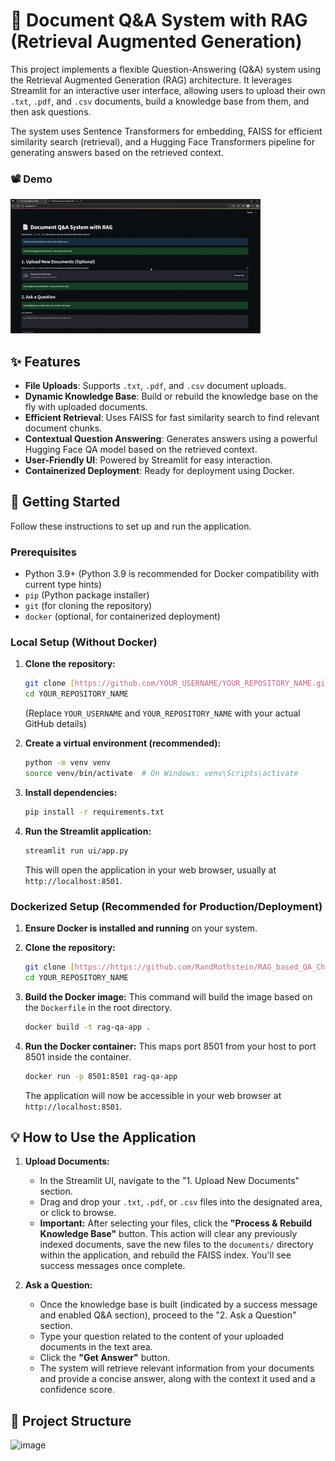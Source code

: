 # 📄 Document Q&A System with RAG (Retrieval Augmented Generation)

This project implements a flexible Question-Answering (Q&A) system using the Retrieval Augmented Generation (RAG) architecture. It leverages Streamlit for an interactive user interface, allowing users to upload their own `.txt`, `.pdf`, and `.csv` documents, build a knowledge base from them, and then ask questions.

The system uses Sentence Transformers for embedding, FAISS for efficient similarity search (retrieval), and a Hugging Face Transformers pipeline for generating answers based on the retrieved context.

### 📽 Demo
![Demo](recordings/Demo.gif)


## ✨ Features

* **File Uploads**: Supports `.txt`, `.pdf`, and `.csv` document uploads.
* **Dynamic Knowledge Base**: Build or rebuild the knowledge base on the fly with uploaded documents.
* **Efficient Retrieval**: Uses FAISS for fast similarity search to find relevant document chunks.
* **Contextual Question Answering**: Generates answers using a powerful Hugging Face QA model based on the retrieved context.
* **User-Friendly UI**: Powered by Streamlit for easy interaction.
* **Containerized Deployment**: Ready for deployment using Docker.

## 🚀 Getting Started

Follow these instructions to set up and run the application.

### Prerequisites

* Python 3.9+ (Python 3.9 is recommended for Docker compatibility with current type hints)
* `pip` (Python package installer)
* `git` (for cloning the repository)
* `docker` (optional, for containerized deployment)

### Local Setup (Without Docker)

1.  **Clone the repository:**
    ```bash
    git clone [https://github.com/YOUR_USERNAME/YOUR_REPOSITORY_NAME.git](https://github.com/YOUR_USERNAME/YOUR_REPOSITORY_NAME.git)
    cd YOUR_REPOSITORY_NAME
    ```
    (Replace `YOUR_USERNAME` and `YOUR_REPOSITORY_NAME` with your actual GitHub details)

2.  **Create a virtual environment (recommended):**
    ```bash
    python -m venv venv
    source venv/bin/activate  # On Windows: venv\Scripts\activate
    ```

3.  **Install dependencies:**
    ```bash
    pip install -r requirements.txt
    ```

4.  **Run the Streamlit application:**
    ```bash
    streamlit run ui/app.py
    ```
    This will open the application in your web browser, usually at `http://localhost:8501`.

### Dockerized Setup (Recommended for Production/Deployment)

1.  **Ensure Docker is installed and running** on your system.

2.  **Clone the repository:**
    ```bash
    git clone [https://https://github.com/RandRothstein/RAG_based_QA_Chat_Bot_LLM.git](https://github.com/YOUR_USERNAME/YOUR_REPOSITORY_NAME.git)
    cd YOUR_REPOSITORY_NAME
    ```

3.  **Build the Docker image:**
    This command will build the image based on the `Dockerfile` in the root directory.
    ```bash
    docker build -t rag-qa-app .
    ```

4.  **Run the Docker container:**
    This maps port 8501 from your host to port 8501 inside the container.
    ```bash
    docker run -p 8501:8501 rag-qa-app
    ```
    The application will now be accessible in your web browser at `http://localhost:8501`.

## 💡 How to Use the Application

1.  **Upload Documents:**
    * In the Streamlit UI, navigate to the "1. Upload New Documents" section.
    * Drag and drop your `.txt`, `.pdf`, or `.csv` files into the designated area, or click to browse.
    * **Important:** After selecting your files, click the **"Process & Rebuild Knowledge Base"** button. This action will clear any previously indexed documents, save the new files to the `documents/` directory within the application, and rebuild the FAISS index. You'll see success messages once complete.

2.  **Ask a Question:**
    * Once the knowledge base is built (indicated by a success message and enabled Q&A section), proceed to the "2. Ask a Question" section.
    * Type your question related to the content of your uploaded documents in the text area.
    * Click the **"Get Answer"** button.
    * The system will retrieve relevant information from your documents and provide a concise answer, along with the context it used and a confidence score.

## 📁 Project Structure

![image](https://github.com/user-attachments/assets/beffe297-0245-4f35-8933-9e0059f5d7d6)


